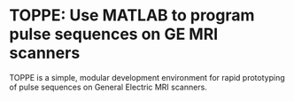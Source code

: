 # TOPPE: Use MATLAB to program pulse sequences on GE MRI scanners

TOPPE is a simple, modular development environment for rapid prototyping of pulse sequences on General Electric MRI scanners.
